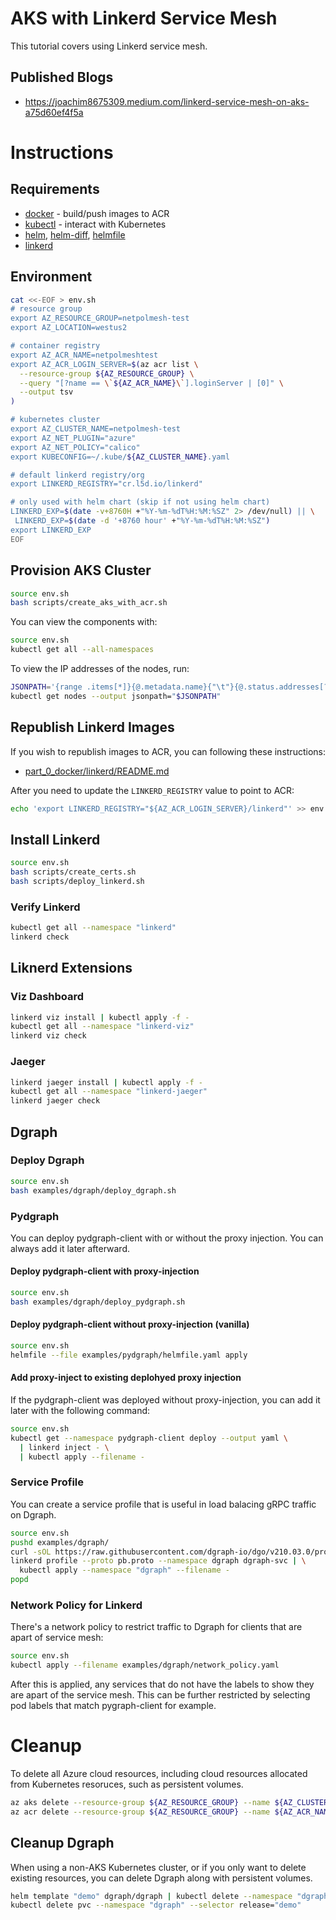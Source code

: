 # AKS with Linkerd Service Mesh

This tutorial covers using Linkerd service mesh.

## Published Blogs

* https://joachim8675309.medium.com/linkerd-service-mesh-on-aks-a75d60ef4f5a

# Instructions

## Requirements

* [docker](https://docs.docker.com/get-docker/) - build/push images to ACR
* [kubectl](https://kubernetes.io/docs/tasks/tools/) - interact with Kubernetes
* [helm](https://helm.sh/docs/intro/install/), [helm-diff](https://github.com/databus23/helm-diff), [helmfile](https://github.com/roboll/helmfile)
* [linkerd](https://linkerd.io/2.10/getting-started/)


## Environment

```bash
cat <<-EOF > env.sh
# resource group
export AZ_RESOURCE_GROUP=netpolmesh-test
export AZ_LOCATION=westus2

# container registry
export AZ_ACR_NAME=netpolmeshtest
export AZ_ACR_LOGIN_SERVER=$(az acr list \
  --resource-group ${AZ_RESOURCE_GROUP} \
  --query "[?name == \`${AZ_ACR_NAME}\`].loginServer | [0]" \
  --output tsv
)

# kubernetes cluster
export AZ_CLUSTER_NAME=netpolmesh-test
export AZ_NET_PLUGIN="azure"
export AZ_NET_POLICY="calico"
export KUBECONFIG=~/.kube/${AZ_CLUSTER_NAME}.yaml

# default linkerd registry/org
export LINKERD_REGISTRY="cr.l5d.io/linkerd"

# only used with helm chart (skip if not using helm chart)
LINKERD_EXP=$(date -v+8760H +"%Y-%m-%dT%H:%M:%SZ" 2> /dev/null) || \
 LINKERD_EXP=$(date -d '+8760 hour' +"%Y-%m-%dT%H:%M:%SZ")
export LINKERD_EXP
EOF
```

## Provision AKS Cluster

```bash
source env.sh
bash scripts/create_aks_with_acr.sh
```

You can view the components with:

```bash
source env.sh
kubectl get all --all-namespaces
```

To view the IP addresses of the nodes, run:

```bash
JSONPATH='{range .items[*]}{@.metadata.name}{"\t"}{@.status.addresses[?(@.type == "InternalIP")].address}{"\n"}{end}'
kubectl get nodes --output jsonpath="$JSONPATH"
```

## Republish Linkerd Images

If you wish to republish images to ACR, you can following these instructions:

* [part_0_docker/linkerd/README.md](../part_0_docker/linkerd/README.md)

After you need to update the `LINKERD_REGISTRY` value to point to ACR:

```bash
echo 'export LINKERD_REGISTRY="${AZ_ACR_LOGIN_SERVER}/linkerd"' >> env.sh
```

## Install Linkerd

```bash
source env.sh
bash scripts/create_certs.sh
bash scripts/deploy_linkerd.sh
```

### Verify Linkerd

```bash
kubectl get all --namespace "linkerd"
linkerd check
```

## Liknerd Extensions

### Viz Dashboard

```bash
linkerd viz install | kubectl apply -f -
kubectl get all --namespace "linkerd-viz"
linkerd viz check
```

### Jaeger

```bash
linkerd jaeger install | kubectl apply -f -
kubectl get all --namespace "linkerd-jaeger"
linkerd jaeger check
```

## Dgraph

### Deploy Dgraph

```bash
source env.sh
bash examples/dgraph/deploy_dgraph.sh
```

### Pydgraph

You can deploy pydgraph-client with or without the proxy injection.  You can always add it later afterward.

#### Deploy pydgraph-client with proxy-injection

```bash
source env.sh
bash examples/dgraph/deploy_pydgraph.sh
```

#### Deploy pydgraph-client without proxy-injection (vanilla)

```bash
source env.sh
helmfile --file examples/pydgraph/helmfile.yaml apply
```

#### Add proxy-inject to existing deplohyed proxy injection

If the pydgraph-client was deployed without proxy-injection, you can add it later with the following command:

```bash
source env.sh
kubectl get --namespace pydgraph-client deploy --output yaml \
  | linkerd inject - \
  | kubectl apply --filename -
```

### Service Profile

You can create a service profile that is useful in load balacing gRPC traffic on Dgraph.

```bash
source env.sh
pushd examples/dgraph/
curl -sOL https://raw.githubusercontent.com/dgraph-io/dgo/v210.03.0/protos/api.proto
linkerd profile --proto pb.proto --namespace dgraph dgraph-svc | \
  kubectl apply --namespace "dgraph" --filename -
popd
```

### Network Policy for Linkerd

There's a network policy to restrict traffic to Dgraph for clients that are apart of service mesh:

```bash
source env.sh
kubectl apply --filename examples/dgraph/network_policy.yaml
```

After this is applied, any services that do not have the labels to show they are apart of the service mesh.  This can be further restricted by selecting pod labels that match pygraph-client for example.

# Cleanup

To delete all Azure cloud resources, including cloud resources allocated from Kubernetes resoruces, such as persistent volumes.

```bash
az aks delete --resource-group ${AZ_RESOURCE_GROUP} --name ${AZ_CLUSTER_NAME}
az acr delete --resource-group ${AZ_RESOURCE_GROUP} --name ${AZ_ACR_NAME}
```

## Cleanup Dgraph

When using a non-AKS Kubernetes cluster, or if you only want to delete existing resources, you can delete Dgraph along with persistent volumes.

```bash
helm template "demo" dgraph/dgraph | kubectl delete --namespace "dgraph" --filename -
kubectl delete pvc --namespace "dgraph" --selector release="demo"
```
